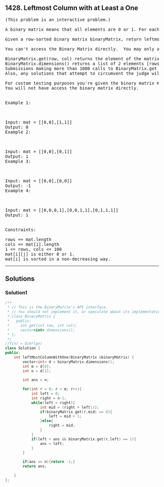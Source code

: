 ## 1428. Leftmost Column with at Least a One
<pre>
(This problem is an interactive problem.)

A binary matrix means that all elements are 0 or 1. For each individual row of the matrix, this row is sorted in non-decreasing order.

Given a row-sorted binary matrix binaryMatrix, return leftmost column index(0-indexed) with at least a 1 in it. If such index doesn't exist, return -1.

You can't access the Binary Matrix directly.  You may only access the matrix using a BinaryMatrix interface:

BinaryMatrix.get(row, col) returns the element of the matrix at index (row, col) (0-indexed).
BinaryMatrix.dimensions() returns a list of 2 elements [rows, cols], which means the matrix is rows * cols.
Submissions making more than 1000 calls to BinaryMatrix.get will be judged Wrong Answer.  
Also, any solutions that attempt to circumvent the judge will result in disqualification.

For custom testing purposes you're given the binary matrix mat as input in the following four examples. 
You will not have access the binary matrix directly.


Example 1:



Input: mat = [[0,0],[1,1]]
Output: 0
Example 2:



Input: mat = [[0,0],[0,1]]
Output: 1
Example 3:



Input: mat = [[0,0],[0,0]]
Output: -1
Example 4:



Input: mat = [[0,0,0,1],[0,0,1,1],[0,1,1,1]]
Output: 1
 

Constraints:

rows == mat.length
cols == mat[i].length
1 <= rows, cols <= 100
mat[i][j] is either 0 or 1.
mat[i] is sorted in a non-decreasing way.
</pre>

--------------------------------------------------------------

## Solutions

### Solution1

```c++
/**
 * // This is the BinaryMatrix's API interface.
 * // You should not implement it, or speculate about its implementation
 * class BinaryMatrix {
 *   public:
 *     int get(int row, int col);
 *     vector<int> dimensions();
 * };
 */
//T(n) = O(m*lgn)
class Solution {
public:
    int leftMostColumnWithOne(BinaryMatrix &binaryMatrix) {
        vector<int> d = binaryMatrix.dimensions();
        int m = d[0];
        int n = d[1];
        
        int ans = n;
        
        for(int r = 0; r < m; r++){
            int left = 0;
            int right = n-1;
            while(left < right){
                int mid = (right + left)/2;
                if(binaryMatrix.get(r,mid) == 0){
                    left = mid + 1;
                }else{
                    right = mid;
                }
            }
            if(left < ans && binaryMatrix.get(r,left) == 1){
                ans = left;
            }
        }
        
        if(ans == n){return -1;}
        return ans;
        
    }
};

```

